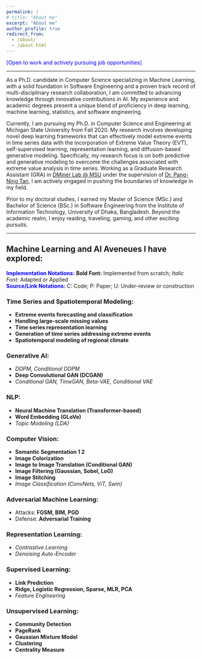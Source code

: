 ```yaml
---
permalink: /
# title: "About me"
excerpt: "About me"
author_profile: true
redirect_from: 
  - /about/
  - /about.html
---
```

<span style="color:blue">
[Open to work and actively pursuing job opportunities]
</span>

***

As a Ph.D. candidate in Computer Science specializing in Machine Learning, with a solid foundation in Software Engineering and a proven track record of multi-disciplinary research collaboration, I am committed to advancing knowledge through innovative contributions in AI. My experience and academic degrees present a unique blend of proficiency in deep learning, machine learning, statistics, and software engineering. 

Currently, I am pursuing my Ph.D. in Computer Science and Engineering at Michigan State University from Fall 2020. My research involves developing novel deep learning frameworks that can effectively model extreme events in time series data with the incorporation of Extreme Value Theory (EVT), self-supervised learning, representation learning, and diffusion-based generative modeling. Specifically, my research focus is on both predictive and generative modeling to overcome the challenges associated with extreme value analysis in time series. Working as a Graduate Research Assistant (GRA) in [DMiner Lab @ MSU](https://www.egr.msu.edu/~ptan/dminer/) under the supervision of [Dr. Pang-Ning Tan](https://www.cse.msu.edu/~ptan/), I am actively engaged in pushing the boundaries of knowledge in my field.

Prior to my doctoral studies, I earned my Master of Science (MSc.) and Bachelor of Science (BSc.) in Software Engineering from the Institute of Information Technology, University of Dhaka, Bangladesh. Beyond the academic realm, I enjoy reading, traveling, gaming, and other exciting pursuits.

***

## Machine Learning and AI Aveneues I have explored:

<span style="color:blue">**Implementation Notations:**</span> 
**Bold Font:** Implemented from scratch; *Italic Font:* Adapted or Applied   
<span style="color:blue">**Source/Link Notations:**</span> C: Code; P: Paper; U: Under-review or construction  

### Time Series and Spatiotemporal Modeling:
- **Extreme events forecasting and classification**
- **Handling large-scale missing values**
- **Time series representation learning**
- **Generation of time series addressing extreme events**
- **Spatiotemporal modeling of regional climate**

### Generative AI:
- *DDPM*, *Conditional DDPM*
- **Deep Convolutional GAN (DCGAN)**
- *Conditional GAN, TimeGAN, Beta-VAE, Conditional VAE*

### NLP:
- **Neural Machine Translation (Transformer-based)**
- **Word Embedding (GLoVe)**
- *Topic Modeling (LDA)*

### Computer Vision:
- **Semantic Segmentation 1 2**
- **Image Colorization**
- **Image to Image Translation (Conditional GAN)**
- **Image Filtering (Gaussian, Sobel, LoG)**
- **Image Stitching**
- *Image Classification (ConvNets, ViT, Swin)*

### Adversarial Machine Learning:
- Attacks: **FGSM, BIM, PGD**
- Defense: **Adversarial Training**

### Representation Learning:
- *Contrastive Learning*
- *Denoising Auto-Encoder*

### Supervised Learning:
- **Link Prediction**
- **Ridge, Logistic Regression, Sparse, MLR, PCA**
- *Feature Engineering*

### Unsupervised Learning:
- **Community Detection**
- **PageRank**
- **Gaussian Mixture Model**
- **Clustering**
- **Centrality Measure**

  